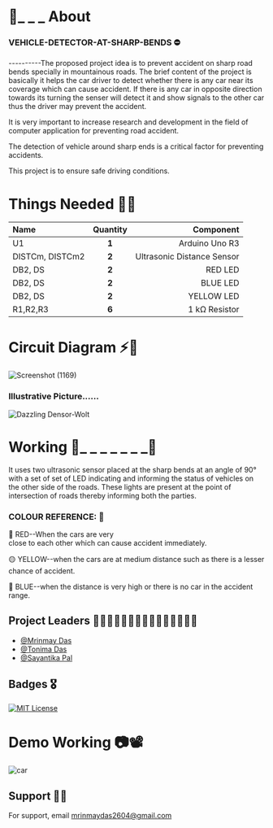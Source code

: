 # 🚗_ _ _  About

### VEHICLE-DETECTOR-AT-SHARP-BENDS   ⛔


----------The proposed project idea is to prevent accident on sharp road bends specially in mountainous roads.
          The brief content of the project is basically it helps
the car driver to detect whether there is any car near its coverage which can cause accident.
          If there is any car in opposite direction towards its turning the senser will detect it and show signals to the other car thus the driver may prevent the accident. 

It is very important to increase research and development in the field of computer application for preventing road accident.

The detection of vehicle around sharp ends is a critical factor for preventing accidents.

This project is to ensure safe driving conditions.

# Things Needed   🔧🔨
| Name |  Quantity  | Component |
|:-----|:--------:|------:|
| U1   | **1** | Arduino Uno R3|
| DISTCm, DISTCm2  |  **2**  |   Ultrasonic Distance Sensor |
| DB2, DS | **2** |   RED LED |
| DB2, DS | **2** |   BLUE LED |
| DB2, DS | **2** |   YELLOW LED  |
| R1,R2,R3 | **6** |   1 kΩ Resistor |

# Circuit Diagram ⚡🔌

![Screenshot (1169)](https://user-images.githubusercontent.com/89240074/229310657-81e34e38-1389-462e-93f0-b31b7c22080e.png)


### Illustrative Picture......
![Dazzling Densor-Wolt](https://user-images.githubusercontent.com/89240074/229310710-5749faba-0945-4e91-a621-96c605230e58.png)


# Working       🚥_ _ _ _ _ _ _🚗

It uses two ultrasonic sensor placed at the sharp bends at an angle of 90° with a set of set of LED indicating and informing the status of vehicles on the other side of the roads. These lights are present at the point of intersection of roads thereby informing both the parties. 
### COLOUR REFERENCE:       🚥

🔴 RED--When the cars are very     
close to each other which can cause accident immediately.

🟡 YELLOW--when the cars are at medium distance such as there is a lesser chance of accident.

🔵 BLUE--when the distance is very high or there is no car in the accident range.




## Project Leaders    👩🏼‍💻👩🏼‍💻👨🏼‍💻👨🏼‍💻👨🏼‍💻

- [@Mrinmay Das](https://github.com/DON2604)
- [@Tonima Das](https://github.com/tonima26122004)
- [@Sayantika Pal](https://github.com/foxy111103)


## Badges   🎖

[![MIT License](https://img.shields.io/badge/License-MIT-green.svg)](https://choosealicense.com/licenses/mit/)

# Demo Working     📷📽
![car](https://user-images.githubusercontent.com/89240074/229312789-f4cefbe1-fd33-4f70-85dd-5bd85851bb8d.gif)



## Support  🤝🏼

For support, email mrinmaydas2604@gmail.com
